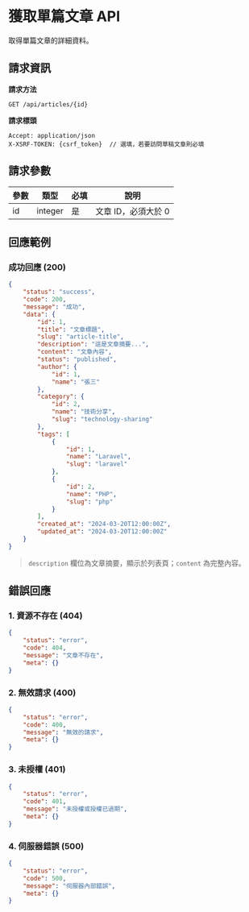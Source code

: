 # 獲取單篇文章 API

取得單篇文章的詳細資料。

## 請求資訊

**請求方法**
```
GET /api/articles/{id}
```

**請求標頭**
```
Accept: application/json
X-XSRF-TOKEN: {csrf_token}  // 選填，若要訪問草稿文章則必填
```

## 請求參數

| 參數 | 類型    | 必填 | 說明              |
|------|---------|------|-------------------|
| id   | integer | 是   | 文章 ID，必須大於 0 |

## 回應範例

### 成功回應 (200)
```json
{
    "status": "success",
    "code": 200,
    "message": "成功",
    "data": {
        "id": 1,
        "title": "文章標題",
        "slug": "article-title",
        "description": "這是文章摘要...",
        "content": "文章內容",
        "status": "published",
        "author": {
            "id": 1,
            "name": "張三"
        },
        "category": {
            "id": 2,
            "name": "技術分享",
            "slug": "technology-sharing"
        },
        "tags": [
            {
                "id": 1,
                "name": "Laravel",
                "slug": "laravel"
            },
            {
                "id": 2,
                "name": "PHP",
                "slug": "php"
            }
        ],
        "created_at": "2024-03-20T12:00:00Z",
        "updated_at": "2024-03-20T12:00:00Z"
    }
}
```

> `description` 欄位為文章摘要，顯示於列表頁；`content` 為完整內容。

## 錯誤回應

### 1. 資源不存在 (404)
```json
{
    "status": "error",
    "code": 404,
    "message": "文章不存在",
    "meta": {}
}
```

### 2. 無效請求 (400)
```json
{
    "status": "error",
    "code": 400,
    "message": "無效的請求",
    "meta": {}
}
```

### 3. 未授權 (401)
```json
{
    "status": "error",
    "code": 401,
    "message": "未授權或授權已過期",
    "meta": {}
}
```

### 4. 伺服器錯誤 (500)
```json
{
    "status": "error",
    "code": 500,
    "message": "伺服器內部錯誤",
    "meta": {}
}
``` 